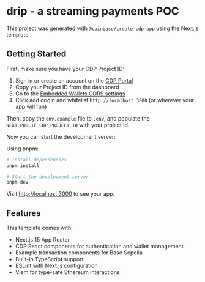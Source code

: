 # drip - a streaming payments POC

This project was generated with [`@coinbase/create-cdp-app`](https://coinbase.github.io/cdp-web/modules/_coinbase_create-cdp-app.html) using the Next.js template.



## Getting Started

First, make sure you have your CDP Project ID:

1. Sign in or create an account on the [CDP Portal](https://portal.cdp.coinbase.com)
2. Copy your Project ID from the dashboard
3. Go to the [Embedded Wallets CORS settings](https://portal.cdp.coinbase.com/products/embedded-wallets/cors)
4. Click add origin and whitelist `http://localhost:3000` (or wherever your app will run)

Then, copy the `env.example` file to `.env`, and populate the `NEXT_PUBLIC_CDP_PROJECT_ID` with your project id.

Now you can start the development server:


Using pnpm:
```bash
# Install dependencies
pnpm install

# Start the development server
pnpm dev
```

Visit [http://localhost:3000](http://localhost:3000) to see your app.

## Features

This template comes with:
- Next.js 15 App Router
- CDP React components for authentication and wallet management
- Example transaction components for Base Sepolia
- Built-in TypeScript support
- ESLint with Next.js configuration
- Viem for type-safe Ethereum interactions

